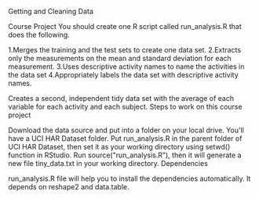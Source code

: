 Getting and Cleaning Data

Course Project
You should create one R script called run_analysis.R that does the following.

 1.Merges the training and the test sets to create one data set.
 2.Extracts only the measurements on the mean and standard deviation for each measurement.
 3.Uses descriptive activity names to name the activities in the data set
 4.Appropriately labels the data set with descriptive activity names.
 
Creates a second, independent tidy data set with the average of each variable for each activity and each subject.
Steps to work on this course project

Download the data source and put into a folder on your local drive. You'll have a UCI HAR Dataset folder.
Put run_analysis.R in the parent folder of UCI HAR Dataset, then set it as your working directory using setwd() function in RStudio.
Run source("run_analysis.R"), then it will generate a new file tiny_data.txt in your working directory.
Dependencies

run_analysis.R file will help you to install the dependencies automatically. It depends on reshape2 and data.table.

